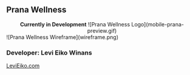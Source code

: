 ## Prana Wellness
<div align="center">
<strong>Currently in Development</strong>
![Prana Wellness Logo](mobile-prana-preview.gif) 
</div>
<div size="50%">
![Prana Wellness Wireframe](wireframe.png)
</div>

### Developer: Levi Eiko Winans
[LeviEiko.com](http://LeviEiko.com)
